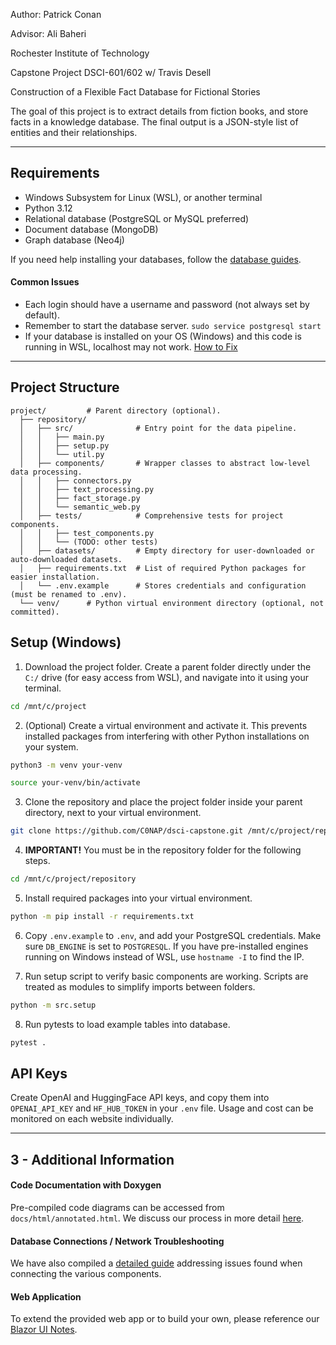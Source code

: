
Author: Patrick Conan

Advisor: Ali Baheri

Rochester Institute of Technology

Capstone Project DSCI-601/602 w/ Travis Desell

Construction of a Flexible Fact Database for Fictional Stories

The goal of this project is to extract details from fiction books, and store facts in a knowledge database. The final output is a JSON-style list of entities and their relationships.

---

## Requirements

- Windows Subsystem for Linux (WSL), or another terminal
- Python 3.12
- Relational database (PostgreSQL or MySQL preferred)
- Document database (MongoDB)
- Graph database (Neo4j)

If you need help installing your databases, follow the [database guides](docs/database_instructions.md).

#### Common Issues
- Each login should have a username and password (not always set by default).
- Remember to start the database server. `sudo service postgresql start`
- If your database is installed on your OS (Windows) and this code is running in WSL, localhost may not work. [How to Fix](docs/database_instructions.md)

---

## Project Structure

```
project/		 # Parent directory (optional).
  ├── repository/
  │   ├── src/              # Entry point for the data pipeline.
  │   │   ├── main.py
  │   │   ├── setup.py
  │   │   └── util.py
  │   ├── components/       # Wrapper classes to abstract low-level data processing.
  │   │   ├── connectors.py
  │   │   ├── text_processing.py
  │   │   ├── fact_storage.py
  │   │   └── semantic_web.py
  │   ├── tests/            # Comprehensive tests for project components.
  │   │   ├── test_components.py
  │   │   └── (TODO: other tests)
  │   ├── datasets/         # Empty directory for user-downloaded or auto-downloaded datasets.
  │   ├── requirements.txt  # List of required Python packages for easier installation.
  │   └── .env.example      # Stores credentials and configuration (must be renamed to .env).
  └── venv/ 	 # Python virtual environment directory (optional, not committed).
```


## Setup (Windows)

1. Download the project folder. Create a parent folder directly under the `C:/` drive (for easy access from WSL), and navigate into it using your terminal.
```bash
cd /mnt/c/project
```

2. (Optional) Create a virtual environment and activate it. This prevents installed packages from interfering with other Python installations on your system.
```bash
python3 -m venv your-venv
```
```bash
source your-venv/bin/activate
```

3. Clone the repository and place the project folder inside your parent directory, next to your virtual environment.
```bash
git clone https://github.com/C0NAP/dsci-capstone.git /mnt/c/project/repository
```

4. **IMPORTANT!** You must be in the repository folder for the following steps.
```bash
cd /mnt/c/project/repository
```

5. Install required packages into your virtual environment.
```bash
python -m pip install -r requirements.txt
```

6. Copy `.env.example` to `.env`, and add your PostgreSQL credentials. Make sure `DB_ENGINE` is set to `POSTGRESQL`. If you have pre-installed engines running on Windows instead of WSL, use `hostname -I` to find the IP.

7. Run setup script to verify basic components are working. Scripts are treated as modules to simplify imports between folders.
```bash
python -m src.setup
```

8. Run pytests to load example tables into database.
```bash
pytest .
```

## API Keys

Create OpenAI and HuggingFace API keys, and copy them into `OPENAI_API_KEY` and `HF_HUB_TOKEN` in your `.env` file. Usage and cost can be monitored on each website individually.

---

## 3 - Additional Information

#### Code Documentation with Doxygen

Pre-compiled code diagrams can be accessed from `docs/html/annotated.html`. We discuss our process in more detail [here](docs/code_style.md).

#### Database Connections / Network Troubleshooting

We have also compiled a [detailed guide](docs/database_instructions.md) addressing issues found when connecting the various components.

#### Web Application

To extend the provided web app or to build your own, please reference our [Blazor UI Notes](docs/web_app_notes.md).